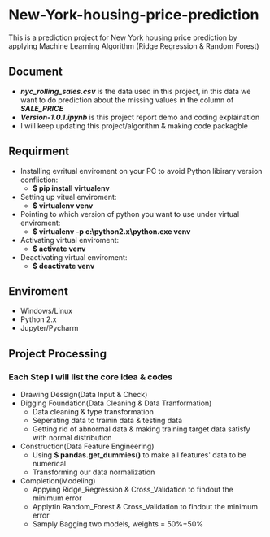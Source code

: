 # New-York-housing-price-prediction
This is a prediction project for New York housing price prediction by applying Machine Learning Algorithm (Ridge Regression & Random Forest)

## Document
* **_nyc_rolling_sales.csv_** is the data used in this project, in this data we want to do prediction about the missing values in the 
  column of **_SALE_PRICE_**
* **_Version-1.0.1.ipynb_** is this project report demo and coding explaination
* I will keep updating this project/algorithm & making code packagble


## Requirment
* Installing evritual enviroment on your PC to avoid Python libirary version confliction:
  * **$ pip install virtualenv**
* Setting up vitual enviroment:
  * **$ virtualenv venv**
* Pointing to which version of python you want to use under virtual enviroment:
  * **$ virtualenv -p c:\python2.x\python.exe venv**
* Activating virtual enviroment:
  * **$ activate venv**
* Deactivating virtual enviroment:
  * **$ deactivate venv**
  
## Enviroment
* Windows/Linux
* Python 2.x
* Jupyter/Pycharm

## Project Processing
### Each Step I will list the core idea & codes
* Drawing Dessign(Data Input & Check)
* Digging Foundation(Data Cleaning & Data Tranformation)
  * Data cleaning & type transformation
  * Seperating data to trainin data & testing data
  * Getting rid of abnormal data & making training target data satisfy with normal distribution
* Construction(Data Feature Engineering)
  * Using **$ pandas.get_dummies()** to make all features' data to be numerical
  * Transforming our data normalization
* Completion(Modeling)
  * Appying Ridge_Regression & Cross_Validation to findout the minimum error
  * Applytin Random_Forest & Cross_Validation to findout the minimum error
  * Samply Bagging two models, weights = 50%+50%
